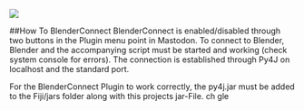 [![](https://travis-ci.com/juglab/mastodon-jug.svg?branch=master)](https://travis-ci.com/juglab/mastodon-jug)

##How To BlenderConnect
BlenderConnect is enabled/disabled through two buttons in the Plugin menu point in Mastodon.
To connect to Blender, Blender and the accompanying script must be started and working (check system console for errors).
The connection is established through Py4J on localhost and the standard port.

For the BlenderConnect Plugin to work correctly, the py4j.jar must be added to the Fiji/jars folder along with this projects jar-File.
ch gle